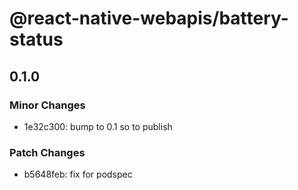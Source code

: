# @react-native-webapis/battery-status

## 0.1.0

### Minor Changes

- 1e32c300: bump to 0.1 so to publish

### Patch Changes

- b5648feb: fix for podspec
